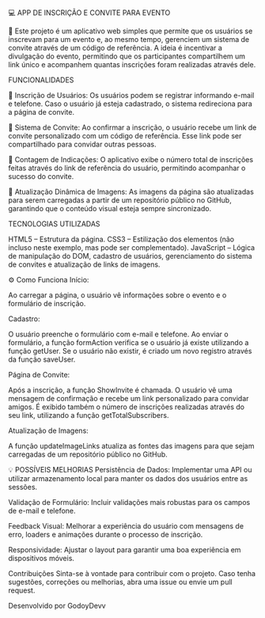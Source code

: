 💻 APP DE INSCRIÇÃO E CONVITE PARA EVENTO


📌 Este projeto é um aplicativo web simples que permite que os usuários se inscrevam para um evento e, ao mesmo tempo, gerenciem um sistema de convite através de um código de referência. A ideia é incentivar a divulgação do evento, permitindo que os participantes compartilhem um link único e acompanhem quantas inscrições foram realizadas através dele.

FUNCIONALIDADES

📍 Inscrição de Usuários:
Os usuários podem se registrar informando e-mail e telefone. Caso o usuário já esteja cadastrado, o sistema redireciona para a página de convite.

📍 Sistema de Convite:
Ao confirmar a inscrição, o usuário recebe um link de convite personalizado com um código de referência. Esse link pode ser compartilhado para convidar outras pessoas.

📍 Contagem de Indicações:
O aplicativo exibe o número total de inscrições feitas através do link de referência do usuário, permitindo acompanhar o sucesso do convite.

📍 Atualização Dinâmica de Imagens:
As imagens da página são atualizadas para serem carregadas a partir de um repositório público no GitHub, garantindo que o conteúdo visual esteja sempre sincronizado.

TECNOLOGIAS UTILIZADAS

HTML5 – Estrutura da página.
CSS3 – Estilização dos elementos (não incluso neste exemplo, mas pode ser complementado).
JavaScript – Lógica de manipulação do DOM, cadastro de usuários, gerenciamento do sistema de convites e atualização de links de imagens.


⚙️ Como Funciona
Início:

Ao carregar a página, o usuário vê informações sobre o evento e o formulário de inscrição.

Cadastro:

O usuário preenche o formulário com e-mail e telefone.
Ao enviar o formulário, a função formAction verifica se o usuário já existe utilizando a função getUser.
Se o usuário não existir, é criado um novo registro através da função saveUser.

Página de Convite:

Após a inscrição, a função ShowInvite é chamada.
O usuário vê uma mensagem de confirmação e recebe um link personalizado para convidar amigos.
É exibido também o número de inscrições realizadas através do seu link, utilizando a função getTotalSubscribers.

Atualização de Imagens:

A função updateImageLinks atualiza as fontes das imagens para que sejam carregadas de um repositório público no GitHub.

💡 POSSÍVEIS MELHORIAS
Persistência de Dados:
Implementar uma API ou utilizar armazenamento local para manter os dados dos usuários entre as sessões.

Validação de Formulário:
Incluir validações mais robustas para os campos de e-mail e telefone.

Feedback Visual:
Melhorar a experiência do usuário com mensagens de erro, loaders e animações durante o processo de inscrição.

Responsividade:
Ajustar o layout para garantir uma boa experiência em dispositivos móveis.

Contribuições
Sinta-se à vontade para contribuir com o projeto. Caso tenha sugestões, correções ou melhorias, abra uma issue ou envie um pull request.

Desenvolvido por GodoyDevv